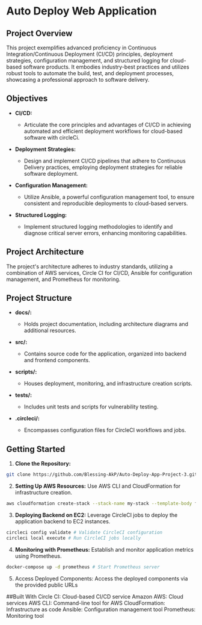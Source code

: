 # Auto Deploy Web Application
## Project Overview

This project exemplifies advanced proficiency in Continuous Integration/Continuous Deployment (CI/CD) principles, deployment strategies, configuration management, and structured logging for cloud-based software products. It embodies industry-best practices and utilizes robust tools to automate the build, test, and deployment processes, showcasing a professional approach to software delivery.

## Objectives

- **CI/CD:**
  - Articulate the core principles and advantages of CI/CD in achieving automated and efficient deployment workflows for cloud-based software with circleCi.

- **Deployment Strategies:**
  - Design and implement CI/CD pipelines that adhere to Continuous Delivery practices, employing deployment strategies for reliable software deployment.

- **Configuration Management:**
  - Utilize Ansible, a powerful configuration management tool, to ensure consistent and reproducible deployments to cloud-based servers.

- **Structured Logging:**
  - Implement structured logging methodologies to identify and diagnose critical server errors, enhancing monitoring capabilities.

## Project Architecture

The project's architecture adheres to industry standards, utilizing a combination of AWS services, Circle CI for CI/CD, Ansible for configuration management, and Prometheus for monitoring.

## Project Structure

- **docs/:**
  - Holds project documentation, including architecture diagrams and additional resources.

- **src/:**
  - Contains source code for the application, organized into backend and frontend components.

- **scripts/:**
  - Houses deployment, monitoring, and infrastructure creation scripts.

- **tests/:**
  - Includes unit tests and scripts for vulnerability testing.

- **.circleci/:**
  - Encompasses configuration files for CircleCI workflows and jobs.

## Getting Started

1. **Clone the Repository:**
```bash
git clone https://github.com/Blessing-AkP/Auto-Deploy-App-Project-3.git
```

2. **Setting Up AWS Resources:**
   Use AWS CLI and CloudFormation for infrastructure creation.
```bash
aws cloudformation create-stack --stack-name my-stack --template-body file://cloudformation_template.yaml
```

3. **Deploying Backend on EC2:**
   Leverage CircleCI jobs to deploy the application backend to EC2 instances.
```bash
circleci config validate # Validate CircleCI configuration
circleci local execute # Run CircleCI jobs locally
```

4. **Monitoring with Prometheus:**
   Establish and monitor application metrics using Prometheus.
```bash
docker-compose up -d prometheus # Start Prometheus server
```

5. Access Deployed Components:
    Access the deployed components via the provided public URLs

##Built With
Circle CI: Cloud-based CI/CD service
Amazon AWS: Cloud services
AWS CLI: Command-line tool for AWS
CloudFormation: Infrastructure as code
Ansible: Configuration management tool
Prometheus: Monitoring tool




